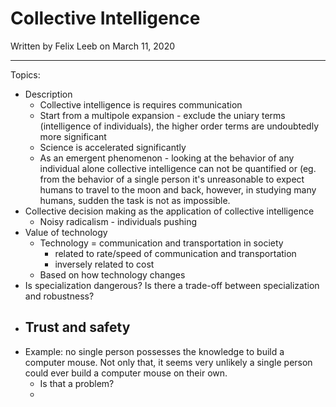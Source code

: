 # Collective Intelligence

Written by Felix Leeb on March 11, 2020

---

Topics:

- Description
    - Collective intelligence is requires communication
    - Start from a multipole expansion - exclude the uniary terms (intelligence of individuals), the higher order terms are undoubtedly more significant
    - Science is accelerated significantly
    - As an emergent phenomenon - looking at the behavior of any individual alone collective intelligence can not be quantified or  (eg. from the behavior of a single person it's unreasonable to expect humans to travel to the moon and back, however, in studying many humans, sudden the task is not as impossible.
- Collective decision making as the application of collective intelligence
    - Noisy radicalism - individuals pushing
- Value of technology
    - Technology = communication and transportation in society
        - related to rate/speed of communication and transportation
        - inversely related to cost
    - Based on how technology changes
- Is specialization dangerous? Is there a trade-off between specialization and robustness?
- Trust and safety
    - 
- Example: no single person possesses the knowledge to build a computer mouse. Not only that, it seems very unlikely a single person could ever build a computer mouse on their own.
    - Is that a problem?
    -